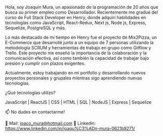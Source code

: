 Hola, soy Joaquin Mura, un apasionado de la programación de 20 años que busca su primer empleo como Desarrollador. Recientemente me gradué del curso de Full Stack Developer en Henry, donde adquirí habilidades en tecnologías como JavaScript, React-Redux, Next js, Node js, Express, Sequelize, PostgreSQL y más.

Lo más destacado de mi tiempo en Henry fue el proyecto de Mix2Pizza, un E-Commerce que desarrollé junto a un equipo de 7 personas utilizando la metodología SCRUM y herramientas de trabajo en grupo como Gitflow y Trello. Este proyecto me enseñó la importancia de la colaboración y la comunicación efectiva, así como también la capacidad de trabajar bajo presión y cumplir con plazos exigentes.

Actualmente, estoy trabajando en mi portfolio y desarrollando nuevos proyectos personales y grupales mientras sigo aprendiendo nuevas tecnologías.

¿Qué tecnologías utilizo?

JavaScript | ReactJS | CSS | HTML | SQL | NodeJS | Express | Sequelize

📫 No dudes en contactarme!

📧 Mail: joaco_mura@hotmail.com  🔗 Linkedin: https://www.linkedin.com/in/joaqu%C3%ADn-mura-0621b9271/



